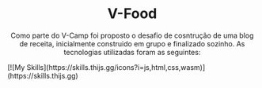 <h1 align="center">V-Food</h1>

<p align="center">Como parte do V-Camp foi proposto o desafio de cosntrução de uma blog de receita, inicialmente construido em grupo e finalizado sozinho. As tecnologias utilizadas foram as seguintes:</p>
[![My Skills](https://skills.thijs.gg/icons?i=js,html,css,wasm)](https://skills.thijs.gg)

